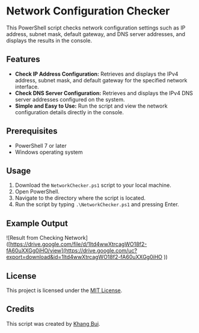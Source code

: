 # Network Configuration Checker

This PowerShell script checks network configuration settings such as IP address, subnet mask, default gateway, and DNS server addresses, and displays the results in the console.

## Features

- **Check IP Address Configuration:** Retrieves and displays the IPv4 address, subnet mask, and default gateway for the specified network interface.
- **Check DNS Server Configuration:** Retrieves and displays the IPv4 DNS server addresses configured on the system.
- **Simple and Easy to Use:** Run the script and view the network configuration details directly in the console.

## Prerequisites

- PowerShell 7 or later
- Windows operating system

## Usage

1. Download the `NetworkChecker.ps1` script to your local machine.
2. Open PowerShell.
3. Navigate to the directory where the script is located.
4. Run the script by typing `.\NetworkChecker.ps1` and pressing Enter.

## Example Output

![Result from Checking Network]([https://drive.google.com/file/d/1ltd4wwXtrcagWO18f2-fA60uXXGg0iHO/view](https://drive.google.com/uc?export=download&id=1ltd4wwXtrcagWO18f2-fA60uXXGg0iHO
))

## License

This project is licensed under the [MIT License](LICENSE).

## Credits

This script was created by [Khang Bui](https://github.com/BHK0407).
